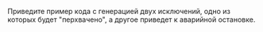 Приведите пример кода с генерацией двух исключений, одно из которых будет "перхвачено", а другое приведет к аварийной остановке.
